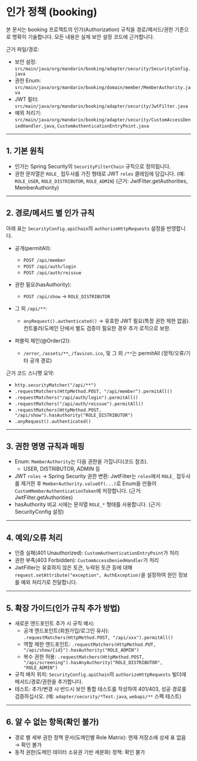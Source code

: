 # 인가 정책 (booking)

본 문서는 booking 프로젝트의 인가(Authorization) 규칙을 경로/메서드/권한 기준으로 명확히 기술합니다. 모든 내용은 실제 보안 설정 코드에 근거합니다.

근거 파일/경로:
- 보안 설정: `src/main/java/org/mandarin/booking/adapter/security/SecurityConfig.java`
- 권한 Enum: `src/main/java/org/mandarin/booking/domain/member/MemberAuthority.java`
- JWT 필터: `src/main/java/org/mandarin/booking/adapter/security/JwtFilter.java`
- 예외 처리기: `src/main/java/org/mandarin/booking/adapter/security/CustomAccessDeniedHandler.java`, `CustomAuthenticationEntryPoint.java`

---

## 1. 기본 원칙
- 인가는 Spring Security의 `SecurityFilterChain` 규칙으로 정의됩니다.
- 권한 문자열은 `ROLE_` 접두사를 가진 형태로 JWT `roles` 클레임에 담깁니다. (예: `ROLE_USER`, `ROLE_DISTRIBUTOR`, `ROLE_ADMIN`) (근거: JwtFilter.getAuthorities, MemberAuthority)

---

## 2. 경로/메서드 별 인가 규칙
아래 표는 `SecurityConfig.apiChain`의 `authorizeHttpRequests` 설정을 반영합니다.

- 공개(permitAll):
  - `POST /api/member`
  - `POST /api/auth/login`
  - `POST /api/auth/reissue`

- 권한 필요(hasAuthority):
    - `POST /api/show` → `ROLE_DISTRIBUTOR`

- 그 외 `/api/**`:
  - `anyRequest().authenticated()` → 유효한 JWT 필요(특정 권한 제한 없음). 컨트롤러/도메인 단에서 별도 검증이 필요한 경우 추가 로직으로 보완.

- 퍼블릭 체인(@Order(2)):
  - `/error`, `/assets/**`, `/favicon.ico`, 및 그 외 `/**`는 permitAll (정적/오류/기타 공개 경로)

근거 코드 스니펫 요약:
- `http.securityMatcher("/api/**")`
- `.requestMatchers(HttpMethod.POST, "/api/member").permitAll()`
- `.requestMatchers("/api/auth/login").permitAll()`
- `.requestMatchers("/api/auth/reissue").permitAll()`
- `.requestMatchers(HttpMethod.POST, "/api/show").hasAuthority("ROLE_DISTRIBUTOR")`
- `.anyRequest().authenticated()`

---

## 3. 권한 명명 규칙과 매핑
- Enum: `MemberAuthority`는 다음 권한을 가집니다(코드 참조).
  - USER, DISTRIBUTOR, ADMIN 등
- JWT `roles` → Spring Security 권한 변환: JwtFilter는 `roles`에서 `ROLE_` 접두사를 제거한 후 `MemberAuthority.valueOf(...)`로 Enum을 만들어 `CustomMemberAuthenticationToken`에 저장합니다. (근거: JwtFilter.getAuthorities)
- hasAuthority 비교 시에는 문자열 `ROLE_*` 형태를 사용합니다. (근거: SecurityConfig 설정)

---

## 4. 예외/오류 처리
- 인증 실패(401 Unauthorized): `CustomAuthenticationEntryPoint`가 처리
- 권한 부족(403 Forbidden): `CustomAccessDeniedHandler`가 처리
- JwtFilter는 유효하지 않은 토큰, 누락된 토큰 등에 대해 `request.setAttribute("exception", AuthException)`을 설정하여 원인 정보를 예외 처리기로 전달합니다.

---

## 5. 확장 가이드(인가 규칙 추가 방법)
- 새로운 엔드포인트 추가 시 규칙 예시:
  - 공개 엔드포인트(회원가입/로그인 유사): `.requestMatchers(HttpMethod.POST, "/api/xxx").permitAll()`
  - 역할 제한 엔드포인트: `.requestMatchers(HttpMethod.PUT, "/api/show/{id}").hasAuthority("ROLE_ADMIN")`
  - 복수 권한 허용: `.requestMatchers(HttpMethod.POST, "/api/screening").hasAnyAuthority("ROLE_DISTRIBUTOR", "ROLE_ADMIN")`
- 규칙 배치 위치: `SecurityConfig.apiChain`의 `authorizeHttpRequests` 빌더에 메서드/경로/권한을 추가합니다.
- 테스트: 추가/변경 시 반드시 보안 통합 테스트를 작성하여 401/403, 성공 경로를 검증하십시오. (예: `adapter/security/*Test.java`, `webapi/**` 스펙 테스트)

---

## 6. 알 수 없는 항목(확인 불가)
- 경로 별 세부 권한 정책 문서(도메인별 Role Matrix): 현재 저장소에 상세 표 없음 → 확인 불가
- 동적 권한(도메인 데이터 소유권 기반 세분화) 정책: 확인 불가

